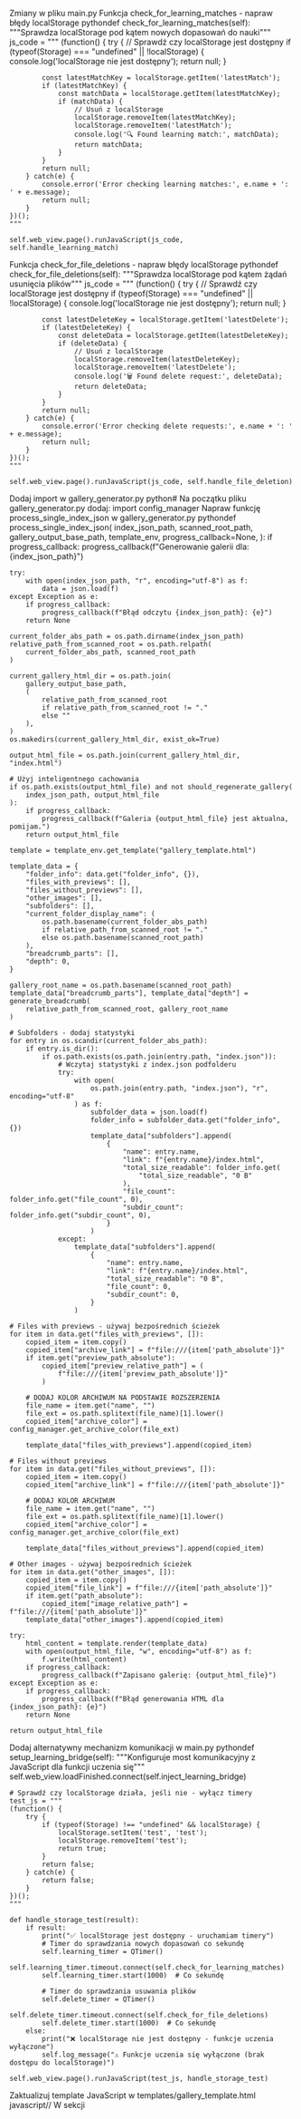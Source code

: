 Zmiany w pliku main.py
Funkcja check_for_learning_matches - napraw błędy localStorage
pythondef check_for_learning_matches(self):
    """Sprawdza localStorage pod kątem nowych dopasowań do nauki"""
    js_code = """
    (function() {
        try {
            // Sprawdź czy localStorage jest dostępny
            if (typeof(Storage) === "undefined" || !localStorage) {
                console.log('localStorage nie jest dostępny');
                return null;
            }
            
            const latestMatchKey = localStorage.getItem('latestMatch');
            if (latestMatchKey) {
                const matchData = localStorage.getItem(latestMatchKey);
                if (matchData) {
                    // Usuń z localStorage
                    localStorage.removeItem(latestMatchKey);
                    localStorage.removeItem('latestMatch');
                    console.log('🔍 Found learning match:', matchData);
                    return matchData;
                }
            }
            return null;
        } catch(e) {
            console.error('Error checking learning matches:', e.name + ': ' + e.message);
            return null;
        }
    })();
    """
    
    self.web_view.page().runJavaScript(js_code, self.handle_learning_match)
Funkcja check_for_file_deletions - napraw błędy localStorage
pythondef check_for_file_deletions(self):
    """Sprawdza localStorage pod kątem żądań usunięcia plików"""
    js_code = """
    (function() {
        try {
            // Sprawdź czy localStorage jest dostępny
            if (typeof(Storage) === "undefined" || !localStorage) {
                console.log('localStorage nie jest dostępny');
                return null;
            }
            
            const latestDeleteKey = localStorage.getItem('latestDelete');
            if (latestDeleteKey) {
                const deleteData = localStorage.getItem(latestDeleteKey);
                if (deleteData) {
                    // Usuń z localStorage
                    localStorage.removeItem(latestDeleteKey);
                    localStorage.removeItem('latestDelete');
                    console.log('🗑️ Found delete request:', deleteData);
                    return deleteData;
                }
            }
            return null;
        } catch(e) {
            console.error('Error checking delete requests:', e.name + ': ' + e.message);
            return null;
        }
    })();
    """
    
    self.web_view.page().runJavaScript(js_code, self.handle_file_deletion)
Dodaj import w gallery_generator.py
python# Na początku pliku gallery_generator.py dodaj:
import config_manager
Napraw funkcję process_single_index_json w gallery_generator.py
pythondef process_single_index_json(
    index_json_path,
    scanned_root_path,
    gallery_output_base_path,
    template_env,
    progress_callback=None,
):
    if progress_callback:
        progress_callback(f"Generowanie galerii dla: {index_json_path}")

    try:
        with open(index_json_path, "r", encoding="utf-8") as f:
            data = json.load(f)
    except Exception as e:
        if progress_callback:
            progress_callback(f"Błąd odczytu {index_json_path}: {e}")
        return None

    current_folder_abs_path = os.path.dirname(index_json_path)
    relative_path_from_scanned_root = os.path.relpath(
        current_folder_abs_path, scanned_root_path
    )

    current_gallery_html_dir = os.path.join(
        gallery_output_base_path,
        (
            relative_path_from_scanned_root
            if relative_path_from_scanned_root != "."
            else ""
        ),
    )
    os.makedirs(current_gallery_html_dir, exist_ok=True)

    output_html_file = os.path.join(current_gallery_html_dir, "index.html")

    # Użyj inteligentnego cachowania
    if os.path.exists(output_html_file) and not should_regenerate_gallery(
        index_json_path, output_html_file
    ):
        if progress_callback:
            progress_callback(f"Galeria {output_html_file} jest aktualna, pomijam.")
        return output_html_file

    template = template_env.get_template("gallery_template.html")

    template_data = {
        "folder_info": data.get("folder_info", {}),
        "files_with_previews": [],
        "files_without_previews": [],
        "other_images": [],
        "subfolders": [],
        "current_folder_display_name": (
            os.path.basename(current_folder_abs_path)
            if relative_path_from_scanned_root != "."
            else os.path.basename(scanned_root_path)
        ),
        "breadcrumb_parts": [],
        "depth": 0,
    }

    gallery_root_name = os.path.basename(scanned_root_path)
    template_data["breadcrumb_parts"], template_data["depth"] = generate_breadcrumb(
        relative_path_from_scanned_root, gallery_root_name
    )

    # Subfolders - dodaj statystyki
    for entry in os.scandir(current_folder_abs_path):
        if entry.is_dir():
            if os.path.exists(os.path.join(entry.path, "index.json")):
                # Wczytaj statystyki z index.json podfolderu
                try:
                    with open(
                        os.path.join(entry.path, "index.json"), "r", encoding="utf-8"
                    ) as f:
                        subfolder_data = json.load(f)
                        folder_info = subfolder_data.get("folder_info", {})
                        template_data["subfolders"].append(
                            {
                                "name": entry.name,
                                "link": f"{entry.name}/index.html",
                                "total_size_readable": folder_info.get(
                                    "total_size_readable", "0 B"
                                ),
                                "file_count": folder_info.get("file_count", 0),
                                "subdir_count": folder_info.get("subdir_count", 0),
                            }
                        )
                except:
                    template_data["subfolders"].append(
                        {
                            "name": entry.name,
                            "link": f"{entry.name}/index.html",
                            "total_size_readable": "0 B",
                            "file_count": 0,
                            "subdir_count": 0,
                        }
                    )

    # Files with previews - używaj bezpośrednich ścieżek
    for item in data.get("files_with_previews", []):
        copied_item = item.copy()
        copied_item["archive_link"] = f"file:///{item['path_absolute']}"
        if item.get("preview_path_absolute"):
            copied_item["preview_relative_path"] = (
                f"file:///{item['preview_path_absolute']}"
            )

        # DODAJ KOLOR ARCHIWUM NA PODSTAWIE ROZSZERZENIA
        file_name = item.get("name", "")
        file_ext = os.path.splitext(file_name)[1].lower()
        copied_item["archive_color"] = config_manager.get_archive_color(file_ext)

        template_data["files_with_previews"].append(copied_item)

    # Files without previews
    for item in data.get("files_without_previews", []):
        copied_item = item.copy()
        copied_item["archive_link"] = f"file:///{item['path_absolute']}"

        # DODAJ KOLOR ARCHIWUM
        file_name = item.get("name", "")
        file_ext = os.path.splitext(file_name)[1].lower()
        copied_item["archive_color"] = config_manager.get_archive_color(file_ext)

        template_data["files_without_previews"].append(copied_item)

    # Other images - używaj bezpośrednich ścieżek
    for item in data.get("other_images", []):
        copied_item = item.copy()
        copied_item["file_link"] = f"file:///{item['path_absolute']}"
        if item.get("path_absolute"):
            copied_item["image_relative_path"] = f"file:///{item['path_absolute']}"
        template_data["other_images"].append(copied_item)

    try:
        html_content = template.render(template_data)
        with open(output_html_file, "w", encoding="utf-8") as f:
            f.write(html_content)
        if progress_callback:
            progress_callback(f"Zapisano galerię: {output_html_file}")
    except Exception as e:
        if progress_callback:
            progress_callback(f"Błąd generowania HTML dla {index_json_path}: {e}")
        return None

    return output_html_file
Dodaj alternatywny mechanizm komunikacji w main.py
pythondef setup_learning_bridge(self):
    """Konfiguruje most komunikacyjny z JavaScript dla funkcji uczenia się"""
    self.web_view.loadFinished.connect(self.inject_learning_bridge)

    # Sprawdź czy localStorage działa, jeśli nie - wyłącz timery
    test_js = """
    (function() {
        try {
            if (typeof(Storage) !== "undefined" && localStorage) {
                localStorage.setItem('test', 'test');
                localStorage.removeItem('test');
                return true;
            }
            return false;
        } catch(e) {
            return false;
        }
    })();
    """
    
    def handle_storage_test(result):
        if result:
            print("✅ localStorage jest dostępny - uruchamiam timery")
            # Timer do sprawdzania nowych dopasowań co sekundę
            self.learning_timer = QTimer()
            self.learning_timer.timeout.connect(self.check_for_learning_matches)
            self.learning_timer.start(1000)  # Co sekundę

            # Timer do sprawdzania usuwania plików
            self.delete_timer = QTimer()
            self.delete_timer.timeout.connect(self.check_for_file_deletions)
            self.delete_timer.start(1000)  # Co sekundę
        else:
            print("❌ localStorage nie jest dostępny - funkcje uczenia wyłączone")
            self.log_message("⚠️ Funkcje uczenia się wyłączone (brak dostępu do localStorage)")
    
    self.web_view.page().runJavaScript(test_js, handle_storage_test)
Zaktualizuj template JavaScript w templates/gallery_template.html
javascript// W sekcji <script> zmień obsługę błędów localStorage:

// FUNKCJONALNOŚĆ UCZENIA SIĘ ALGORYTMU
if (matchBtn) {
  // Sprawdź dostępność localStorage
  let localStorageAvailable = false;
  try {
    if (typeof(Storage) !== "undefined" && localStorage) {
      localStorage.setItem('test', 'test');
      localStorage.removeItem('test');
      localStorageAvailable = true;
    }
  } catch(e) {
    console.warn('localStorage nie jest dostępny:', e);
  }

  if (!localStorageAvailable) {
    matchBtn.style.display = 'none';
    matchStatus.textContent = '⚠️ Funkcje uczenia się są niedostępne w tym kontekście';
    return;
  }

  const checkboxes = document.querySelectorAll('.file-checkbox');

  function updateMatchButton() {
    const archiveChecked = Array.from(checkboxes).filter(
      (cb) => cb.checked && cb.dataset.type === 'archive'
    );
    const imageChecked = Array.from(checkboxes).filter(
      (cb) => cb.checked && cb.dataset.type === 'image'
    );

    // Aktywuj przycisk gdy dokładnie 1 archiwum i 1 obraz jest zaznaczony
    matchBtn.disabled = !(
      archiveChecked.length === 1 && imageChecked.length === 1
    );

    if (matchBtn.disabled) {
      matchStatus.textContent = '';
    } else {
      matchStatus.textContent = `Gotowy do dopasowania: ${archiveChecked[0].dataset.file} ↔ ${imageChecked[0].dataset.file}`;
    }
  }

  // Reszta kodu bez zmian...
}

// OBSŁUGA USUWANIA PLIKÓW OBRAZÓW - dodaj sprawdzenie localStorage
const deleteButtons = document.querySelectorAll('.delete-image-btn');
deleteButtons.forEach((button) => {
  button.addEventListener('click', function (e) {
    e.preventDefault();
    e.stopPropagation();

    const filePath = this.dataset.filePath;
    const fileName = this.dataset.fileName;

    if (
      confirm(`Czy na pewno chcesz usunąć plik "${fileName}" do kosza?`)
    ) {
      try {
        // Sprawdź dostępność localStorage
        if (typeof(Storage) === "undefined" || !localStorage) {
          alert('Funkcja usuwania nie jest dostępna w tym kontekście');
          return;
        }

        // Komunikacja z PyQt przez localStorage
        const deleteData = {
          action: 'deleteFile',
          filePath: filePath,
          fileName: fileName,
          timestamp: new Date().toISOString(),
        };

        console.log('🗑️ Usuwanie pliku:', deleteData);

        // Zapisz do localStorage
        const deleteKey = 'deleteFile_' + Date.now();
        localStorage.setItem(deleteKey, JSON.stringify(deleteData));
        localStorage.setItem('latestDelete', deleteKey);

        // Usuń element z listy natychmiast (optymistyczne usuwanie)
        const listItem = this.closest('li');
        if (listItem) {
          listItem.style.opacity = '0.5';
          listItem.style.pointerEvents = 'none';
          this.textContent = '⏳';
          this.disabled = true;
        }
      } catch(e) {
        console.error('Błąd usuwania pliku:', e);
        alert('Wystąpił błąd podczas usuwania pliku');
      }
    }
  });
});
Podsumowanie głównych problemów i rozwiązań:

DOMException w localStorage - Dodano sprawdzenie dostępności localStorage i obsługę błędów
Brak importu config_manager - Dodano import w gallery_generator.py
Lepsze komunikaty błędów - JavaScript teraz pokazuje konkretne błędy zamiast [object DOMException]
Fallback dla niedostępnego localStorage - Aplikacja działa nawet gdy localStorage nie jest dostępny
Testowanie dostępności - Sprawdzanie czy localStorage działa przed uruchomieniem timerów

Te zmiany powinny naprawić błędy JavaScript i przywrócić działanie generowania galerii.